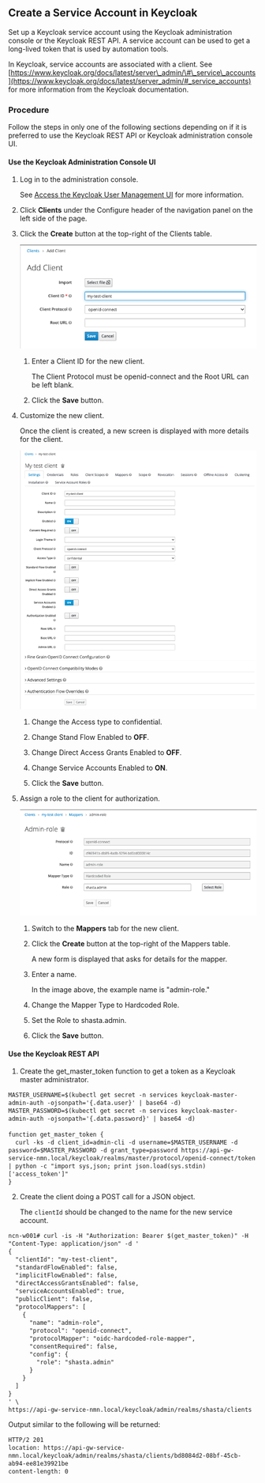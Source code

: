 ## Create a Service Account in Keycloak

Set up a Keycloak service account using the Keycloak administration console or the Keycloak REST API. A service account can be used to get a long-lived token that is used by automation tools.

In Keycloak, service accounts are associated with a client. See [https://www.keycloak.org/docs/latest/server\_admin/\#\_service\_accounts](https://www.keycloak.org/docs/latest/server_admin/#_service_accounts) for more information from the Keycloak documentation.

### Procedure

Follow the steps in only one of the following sections depending on if it is preferred to use the Keycloak REST API or Keycloak administration console UI.

#### Use the Keycloak Administration Console UI

1. Log in to the administration console.

   See [Access the Keycloak User Management UI](Access_the_Keycloak_User_Management_UI.md) for more information.

2. Click **Clients** under the Configure header of the navigation panel on the left side of the page.

3. Click the **Create** button at the top-right of the Clients table.

   ![Add Client in Keycloak](../../img/operations/Add_Client_in_Keycloak.png)

   1.  Enter a Client ID for the new client.

       The Client Protocol must be openid-connect and the Root URL can be left blank.

   2.  Click the **Save** button.

4. Customize the new client.

   Once the client is created, a new screen is displayed with more details for the client.

   ![Keycloak Client Details](../../img/operations/Keycloak_Client_Details.png)

   1.  Change the Access type to confidential.

   2.  Change Stand Flow Enabled to **OFF**.

   3.  Change Direct Access Grants Enabled to **OFF**.

   4.  Change Service Accounts Enabled to **ON**.

   5.  Click the **Save** button.

5. Assign a role to the client for authorization.

   ![Keycloak Admin-role Mapper](../../img/operations/Keycloak_Admin-role_Mapper.png)

   1.  Switch to the **Mappers** tab for the new client.

   2.  Click the **Create** button at the top-right of the Mappers table.

       A new form is displayed that asks for details for the mapper.

   3.  Enter a name.

       In the image above, the example name is "admin-role."

   4.  Change the Mapper Type to Hardcoded Role.

   5.  Set the Role to shasta.admin.

   6.  Click the **Save** button.


#### Use the Keycloak REST API

1.  Create the get\_master\_token function to get a token as a Keycloak master administrator.

  ```screen
  MASTER_USERNAME=$(kubectl get secret -n services keycloak-master-admin-auth -ojsonpath='{.data.user}' | base64 -d)
  MASTER_PASSWORD=$(kubectl get secret -n services keycloak-master-admin-auth -ojsonpath='{.data.password}' | base64 -d)

  function get_master_token {
    curl -ks -d client_id=admin-cli -d username=$MASTER_USERNAME -d password=$MASTER_PASSWORD -d grant_type=password https://api-gw-service-nmn.local/keycloak/realms/master/protocol/openid-connect/token | python -c "import sys,json; print json.load(sys.stdin)['access_token']"
  }
  ```

2. Create the client doing a POST call for a JSON object.

   The `clientId` should be changed to the name for the new service account.

  ```screen
  ncn-w001# curl -is -H "Authorization: Bearer $(get_master_token)" -H "Content-Type: application/json" -d '
  {
    "clientId": "my-test-client",
    "standardFlowEnabled": false,
    "implicitFlowEnabled": false,
    "directAccessGrantsEnabled": false,
    "serviceAccountsEnabled": true,
    "publicClient": false,
    "protocolMappers": [
      {
        "name": "admin-role",
        "protocol": "openid-connect",
        "protocolMapper": "oidc-hardcoded-role-mapper",
        "consentRequired": false,
        "config": {
          "role": "shasta.admin"
        }
      }
    ]
  }
  ' \
  https://api-gw-service-nmn.local/keycloak/admin/realms/shasta/clients

  ```

  Output similar to the following will be returned:

  ```screen
  HTTP/2 201
  location: https://api-gw-service-nmn.local/keycloak/admin/realms/shasta/clients/bd8084d2-08bf-45cb-ab94-ee81e39921be
  content-length: 0
  ```




